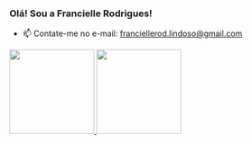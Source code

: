 ### Olá! Sou a Francielle Rodrigues!
<!--
- 🔭 I’m currently working on ... -->
- 📫 Contate-me no e-mail: franciellerod.lindoso@gmail.com

<div>
     <a href="https://github.com/franciellerl">
     <img height="150cm" src="https://github-readme-stats.vercel.app/api?username=franciellerl&show_icons=true&hide=prs&theme=merko"/>
     <img height="150cm" src="https://github-readme-stats.vercel.app/api/top-langs/?username=franciellerl&layout=compact&lang_count=16&&theme=merko"/>
</div>

